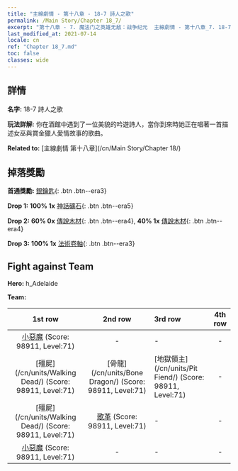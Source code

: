 ```yaml
---
title: "主線劇情 - 第十八章 - 18-7 詩人之歌"
permalink: /Main Story/Chapter 18_7/
excerpt: "第十八章 - 7. 魔法门之英雄无敌：战争纪元  主線劇情 - 第十八章_7. 18-7 詩人之歌"
last_modified_at: 2021-07-14
locale: cn
ref: "Chapter 18_7.md"
toc: false
classes: wide
---
```


## 詳情

 **名字:** 18-7 詩人之歌

 **玩法詳解:** 你在酒館中遇到了一位美貌的吟遊詩人，當你到來時她正在唱著一首描述女巫與賞金獵人愛情故事的歌曲。

 **Related to:** [主線劇情 第十八章](/cn/Main Story/Chapter 18/)

## 掉落獎勵

 **首通獎勵:** [銀鑰匙](/cn/Items/con_693/){: .btn .btn--era3}

 **Drop 1:** **100% 1x** [神話礦石](/cn/Items/mat_61/){: .btn .btn--era5}

 **Drop 2:** **60% 0x** [傳說木材](/cn/Items/mat_55/){: .btn .btn--era4}, **40% 1x** [傳說木材](/cn/Items/mat_55/){: .btn .btn--era4}

 **Drop 3:** **100% 1x** [法術卷軸](/cn/Items/con_694/){: .btn .btn--era3}


## Fight against Team
 **Hero:** h_Adelaide

 **Team:**


  | 1st row | 2nd row | 3rd row | 4th row |
  |:----:|:----:|:----|:----:|
  | [小惡魔](/cn/units/Imp/) (Score: 98911, Level:71)  | - | - | - |
  | [殭屍](/cn/units/Walking Dead/) (Score: 98911, Level:71)  | [骨龍](/cn/units/Bone Dragon/) (Score: 98911, Level:71)  | [地獄領主](/cn/units/Pit Fiend/) (Score: 98911, Level:71)  | - |
  | [殭屍](/cn/units/Walking Dead/) (Score: 98911, Level:71)  | [歌革](/cn/units/Gog/) (Score: 98911, Level:71)  | - | - |
  | [小惡魔](/cn/units/Imp/) (Score: 98911, Level:71)  | - | - | - |


